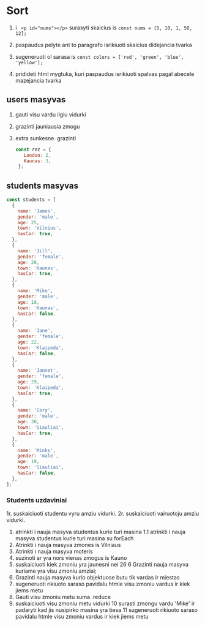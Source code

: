 #  Sort

1. i ` <p id="nums"></p>` surasyti skaicius is `const nums = [5, 10, 1, 50, 12];` 

2. paspaudus pelyte ant to paragrafo isrikiuoti skaicius didejancia tvarka

3. sugeneruoti ol sarasa is `const colors = ['red', 'green', 'blue', 'yellow'];`

4. pridideti html mygtuka, kuri paspaudus isrikiuoti spalvas pagal abecele mazejancia tvarka

## users masyvas 

1. gauti visu vardu ilgiu vidurki

2. grazinti jauniausia zmogu

3. extra sunkesne. grazinti 
   ```javascript
   const rez = {
      London: 2,
      Kaunas: 3,
    };
   ```

## students masyvas 
```javascript
const students = [
  {
    name: 'James',
    gender: 'male',
    age: 25,
    town: 'Vilnius',
    hasCar: true,
  },
  {
    name: 'Jill',
    gender: 'female',
    age: 28,
    town: 'Kaunas',
    hasCar: true,
  },
  {
    name: 'Mike',
    gender: 'male',
    age: 18,
    town: 'Kaunas',
    hasCar: false,
  },
  {
    name: 'Jane',
    gender: 'female',
    age: 22,
    town: 'Klaipeda',
    hasCar: false,
  },
  {
    name: 'Jannet',
    gender: 'female',
    age: 29,
    town: 'Klaipeda',
    hasCar: true,
  },
  {
    name: 'Cory',
    gender: 'male',
    age: 30,
    town: 'Siauliai',
    hasCar: true,
  },
  {
    name: 'Minks',
    gender: 'male',
    age: 19,
    town: 'Siauliai',
    hasCar: false,
  },
]; 
``` 

### Students uzdaviniai

1r. suskaiciuoti studentu vyru amziu vidurki.
2r. suskaiciuoti vairuotoju amziu vidurki.
  
1. atrinkti i nauja masyva studentus kurie turi masina
1.1 atrinkti i nauja masyva studentus kurie turi masina su forEach
2. Atrinkti i nauja masyva zmones is Vilniaus
3. Atrinkti i nauja masyva moteris
4. suzinoti ar yra nors vienas zmogus is Kauno
5. suskaiciuoti kiek zmoniu yra jaunesni nei 26
6  Grazinti nauja masyva kuriame yra visu zmoniu amziai;
6. Grazinti nauja masyva kurio objektuose butu tik vardas ir miestas
7. sugeneruoti rikiuoto saraso pavidalu htmle visu zmoniu vardus ir kiek jiems metu
8. Gauti visu zmoniu metu suma .reduce
9. suskaiciuoti visu zmoniu metu vidurki
10  surasti zmongu vardu 'Mike' ir padaryti kad jis nusipirko masina yra tiesa
11  sugeneruoti rikiuoto saraso pavidalu htmle visu zmoniu vardus ir kiek jiems metu